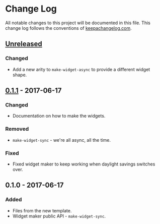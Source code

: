 # Change Log
All notable changes to this project will be documented in this file. This change log follows the conventions of [keepachangelog.com](http://keepachangelog.com/).

## [Unreleased]
### Changed
- Add a new arity to `make-widget-async` to provide a different widget shape.

## [0.1.1] - 2017-06-17
### Changed
- Documentation on how to make the widgets.

### Removed
- `make-widget-sync` - we're all async, all the time.

### Fixed
- Fixed widget maker to keep working when daylight savings switches over.

## 0.1.0 - 2017-06-17
### Added
- Files from the new template.
- Widget maker public API - `make-widget-sync`.

[Unreleased]: https://github.com/your-name/alphabet-cipher/compare/0.1.1...HEAD
[0.1.1]: https://github.com/your-name/alphabet-cipher/compare/0.1.0...0.1.1
